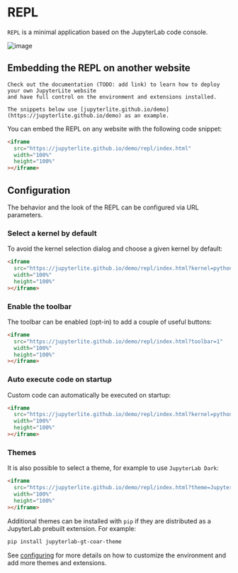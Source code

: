 # REPL

`REPL` is a minimal application based on the JupyterLab code console.

![image](https://user-images.githubusercontent.com/591645/153935929-23a5d380-363e-490b-aabd-f0a780140588.png)

## Embedding the REPL on another website

```{hint}
Check out the documentation (TODO: add link) to learn how to deploy your own JupyterLite website
and have full control on the environment and extensions installed.

The snippets below use [jupyterlite.github.io/demo](https://jupyterlite.github.io/demo) as an example.
```

You can embed the REPL on any website with the following code snippet:

```html
<iframe
  src="https://jupyterlite.github.io/demo/repl/index.html"
  width="100%"
  height="100%"
></iframe>
```

## Configuration

The behavior and the look of the REPL can be configured via URL parameters.

### Select a kernel by default

To avoid the kernel selection dialog and choose a given kernel by default:

```html
<iframe
  src="https://jupyterlite.github.io/demo/repl/index.html?kernel=python"
  width="100%"
  height="100%"
></iframe>
```

### Enable the toolbar

The toolbar can be enabled (opt-in) to add a couple of useful buttons:

```html
<iframe
  src="https://jupyterlite.github.io/demo/repl/index.html?toolbar=1"
  width="100%"
  height="100%"
></iframe>
```

### Auto execute code on startup

Custom code can automatically be executed on startup:

```html
<iframe
  src="https://jupyterlite.github.io/demo/repl/index.html?kernel=python&code=import numpy as np"
  width="100%"
  height="100%"
></iframe>
```

### Themes

It is also possible to select a theme, for example to use `JupyterLab Dark`:

```html
<iframe
  src="https://jupyterlite.github.io/demo/repl/index.html?theme=JupyterLab Dark"
  width="100%"
  height="100%"
></iframe>
```

Additional themes can be installed with `pip` if they are distributed as a JupyterLab
prebuilt extension. For example:

```bash
pip install jupyterlab-gt-coar-theme
```

See [configuring](../configuring.md) for more details on how to customize the
environment and add more themes and extensions.
